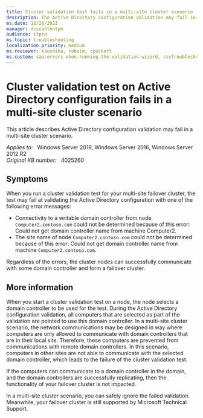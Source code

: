 ```yaml
---
title: Cluster validation test fails in a multi-site cluster scenario
description: The Active Directory configuration validation may fail in a multi-site cluster scenario. Ignore it if domain communication and DC replication are OK.
ms.date: 12/26/2023
manager: dcscontentpm
audience: itpro
ms.topic: troubleshooting
localization_priority: medium
ms.reviewer: kaushika, robsim, cpuckett
ms.custom: sap:errors-when-running-the-validation-wizard, csstroubleshoot
---
```

# Cluster validation test on Active Directory configuration fails in a multi-site cluster scenario

This article describes Active Directory configuration validation may fail in a multi-site cluster scenario.

_Applies to:_ &nbsp; Windows Server 2019, Windows Server 2016, Windows Server 2012 R2  
_Original KB number:_ &nbsp; 4025260

## Symptoms

When you run a cluster validation test for your multi-site failover cluster, the test may fail at validating the Active Directory configuration with one of the following error messages:

- Connectivity to a writable domain controller from node `Computer2.contoso.com` could not be determined because of this error: Could not get domain controller name from machine Computer2.
- The site name of node `Computer2.contoso.com` could not be determined because of this error: Could not get domain controller name from machine `Computer2.contoso.com`.

Regardless of the errors, the cluster nodes can successfully communicate with some domain controller and form a failover cluster.

## More information

When you start a cluster validation test on a node, the node selects a domain controller to be used for the test. During the Active Directory configuration validation, all computers that are selected as part of the validation are pointed to use this domain controller. In a multi-site cluster scenario, the network communications may be designed in way where computers are only allowed to communicate with domain controllers that are in their local site. Therefore, these computers are prevented from communications with remote domain controllers. In this scenario, computers in other sites are not able to communicate with the selected domain controller, which leads to the failure of the cluster validation test.

If the computers can communicate to a domain controller in the domain, and the domain controllers are successfully replicating, then the functionality of your failover cluster is not impacted.

In a multi-site cluster scenario, you can safely ignore the failed validation. Meanwhile, your failover cluster is still supported by Microsoft Technical Support.
